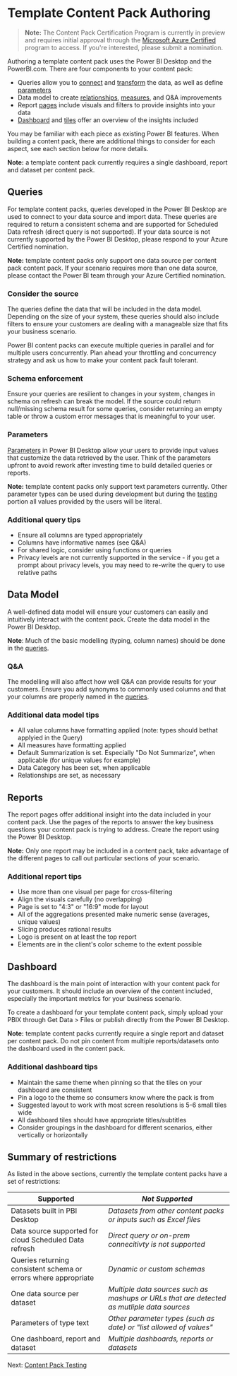 <properties 
   pageTitle="Template Content Pack Authoring"
   description="Template Content Pack Authoring"
   services="powerbi" 
   documentationCenter="" 
   authors="theresapalmer" 
   manager="mblythe" 
   backup=""
   editor=""
   tags=""
   qualityFocus="no"
   qualityDate=""/>
 
<tags
   ms.service="powerbi"
   ms.devlang="NA"
   ms.topic="article"
   ms.tgt_pltfrm="NA"
   ms.workload="powerbi"
   ms.date="05/17/2016"
   ms.author="tpalmer"/>

# Template Content Pack Authoring

>**Note:** The Content Pack Certification Program is currently in preview and requires initial approval through the [Microsoft Azure Certified](powerbi-developer-content-pack-overview.md/#Nomination) program to access. If you're interested, please submit a nomination.

Authoring a template content pack uses the Power BI Desktop and the PowerBI.com. There are four components to your content pack:

-	Queries allow you to [connect](powerbi-desktop-connect-to-data.md) and [transform](powerbi-desktop-query-overview.md) the data, as well as define [parameters](https://powerbi.microsoft.com/blog/deep-dive-into-query-parameters-and-power-bi-templates/)  
-	Data model to create [relationships](powerbi-desktop-create-and-manage-relationships.md), [measures](powerbi-desktop-measures.md), and Q&A improvements  
-	Report [pages](powerbi-desktop-report-view.md) include visuals and filters to provide insights into your data  
-	[Dashboard](powerbi-service-dashboards.md) and [tiles](powerbi-service-create-a-dashboard.md) offer an overview of the insights included  

You may be familiar with each piece as existing Power BI features. When building a content pack, there are additional things to consider for each aspect, see each section below for more details.

**Note:** a template content pack currently requires a single dashboard, report and dataset per content pack.

<a name="queries"></a>
## Queries
For template content packs, queries developed in the Power BI Desktop are used to connect to your data source and import data. These queries are required to return a consistent schema and are supported for Scheduled Data refresh (direct query is not supported). If your data source is not currently supported by the Power BI Desktop, please respond to your Azure Certified nomination.

**Note:** template content packs only support one data source per content pack content pack. If your scenario requires more than one data source, please contact the Power BI team through your Azure Certified nomination.

### Consider the source
The queries define the data that will be included in the data model. Depending on the size of your system, these queries should also include filters to ensure your customers are dealing with a manageable size that fits your business scenario.

Power BI content packs can execute multiple queries in parallel and for multiple users concurrently.  Plan ahead your throttling and concurrency strategy and ask us how to make your content pack fault tolerant.

### Schema enforcement
Ensure your queries are resilient to changes in your system, changes in schema on refresh can break the model. If the source could return null/missing schema result for some queries, consider returning an empty table or throw a custom error messages that is meaningful to your user.

### Parameters
[Parameters](https://powerbi.microsoft.com/blog/deep-dive-into-query-parameters-and-power-bi-templates/) in Power BI Desktop allow your users to provide input values that customize the data retrieved by the user. Think of the parameters upfront to avoid rework after investing time to build detailed queries or reports.

**Note:** template content packs only support text parameters currently. Other parameter types can be used during development but during the [testing](powerbi-developer-content-pack-testing.md/#templates) portion all values provided by the users will be literal.

### Additional query tips
-	Ensure all columns are typed appropriately
-	Columns have informative names (see Q&A)
-	For shared logic, consider using functions or queries
-	Privacy levels are not currently supported in the service - if you get a prompt about privacy levels, you may need to re-write the query to use relative paths

## Data Model
A well-defined data model will ensure your customers can easily and intuitively interact with the content pack. Create the data model in the Power BI Desktop.

**Note**: Much of the basic modelling (typing, column names) should be done in the [queries](#queries).

### Q&A
The modelling will also affect how well Q&A can provide results for your customers. Ensure you add synonyms to commonly used columns and that your columns are properly named in the [queries](#queries).

### Additional data model tips
-	All value columns have formatting applied (note: types should bethat applyied in the Query)
-	All measures have formatting applied
-	Default Summarization is set. Especially "Do Not Summarize", when applicable (for unique values for example)
-	Data Category has been set, when applicable
-	Relationships are set, as necessary


## Reports
The report pages offer additional insight into the data included in your content pack. Use the pages of the reports to answer the key business questions your content pack is trying to address. Create the report using the Power BI Desktop.

**Note:** Only one report may be included in a content pack, take advantage of the different pages to call out particular sections of your scenario.

### Additional report tips
-	Use more than one visual per page for cross-filtering
-	Align the visuals carefully (no overlapping)
-	Page is set to "4:3" or "16:9" mode for layout
-	All of the aggregations presented make numeric sense (averages, unique values)
-	Slicing produces rational results
-	Logo is present on at least the top report
-	Elements are in the client's color scheme to the extent possible

## Dashboard
The dashboard is the main point of interaction with your content pack for your customers. It should include an overview of the content included, especially the important metrics for your business scenario.

To create a dashboard for your template content pack, simply upload your PBIX through Get Data > Files or publish directly from the Power BI Desktop.

**Note:** template content packs currently require a single report and dataset per content pack. Do not pin content from multiple reports/datasets onto the dashboard used in the content pack.

### Additional dashboard tips
-	Maintain the same theme when pinning so that the tiles on your dashboard are consistent
-	Pin a logo to the theme so consumers know where the pack is from
-	Suggested layout to work with most screen resolutions is 5-6 small tiles wide
-	All dashboard tiles should have appropriate titles/subtitles
-	Consider groupings in the dashboard for different scenarios, either vertically or horizontally

<a name="restrictions"></a>
## Summary of restrictions
As listed in the above sections, currently the template content packs have a set of restrictions:  

|Supported | *Not Supported* |
|---|---|
|Datasets built in PBI Desktop | *Datasets from  other content packs or inputs such as Excel files*|
|Data source supported for cloud Scheduled Data refresh | *Direct query or on-prem connecitivty is not supported*| 
|Queries returning consistent schema or errors where appropriate | *Dynamic or custom schemas* |
|One data source per dataset | *Multiple data sources such as mashups or URLs that are detected as mutliple data sources*|
|Parameters of type text | *Other parameter types (such as date) or "list allowed of values"*|
|One dashboard, report and dataset | *Multiple dashboards, reports or datasets*| 

Next: [Content Pack Testing](powerbi-developer-content-pack-testing.md)

